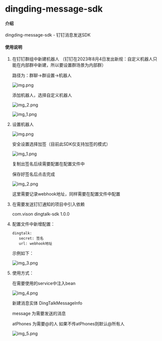 # dingding-message-sdk

#### 介绍
dingding-message-sdk - 钉钉消息发送SDK

#### 使用说明

1.  在钉钉群组中新建机器人
    （钉钉在2023年8月4日发出新规：自定义机器人只能在内部群中新建，所以要设置群场景为内部群）

    路径为：群聊->群设置->机器人

    ![img.png](image/img.png)

    添加机器人，选择自定义机器人

    ![img_2.png](image/img_2.png)

    ![img_1.png](image/img_1.png)

2.  设置机器人

    ![img.png](image/img_6.png)

    安全设置选择加签（目前此SDK仅支持加签的模式）

    ![img_1.png](image/img_7.png)

    复制出签名后续需要配置在配置文件中
    
    保存好签名后点击完成

    ![img_2.png](image/img_8.png)

    这里需要记录webhook地址，同样需要在配置文件中配置

3.  在需要发送钉钉通知的项目中引入依赖

    <dependency>
        <groupId>com.vison</groupId>
        <artifactId>dingtalk-sdk</artifactId>
        <version>1.0.0</version>
    </dependency>
    
4.  配置文件中新增配置：
 
        dingtalk:
           secret: 签名
           url: webhook地址
    
    示例如下：

    ![img_3.png](image/img_3.png)

5.  使用方式：

    在需要使用的service中注入bean

    ![img_4.png](image/img_4.png)

    新建消息实体 DingTalkMessageInfo
    
    message 为需要发送的消息
    
    atPhones 为需要@的人 如果不传atPhones则默认@所有人

    ![img_5.png](image/img_5.png)



    